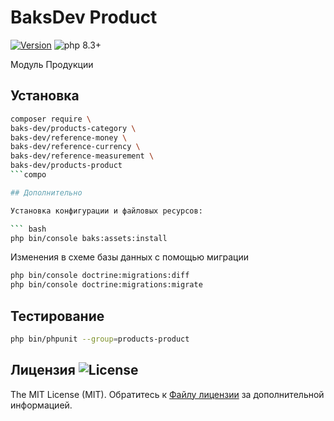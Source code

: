 # BaksDev Product

[![Version](https://img.shields.io/badge/version-7.1.54-blue)](https://github.com/baks-dev/products-product/releases)
![php 8.3+](https://img.shields.io/badge/php-min%208.3-red.svg)

Модуль Продукции

## Установка

``` bash
composer require \
baks-dev/products-category \
baks-dev/reference-money \
baks-dev/reference-currency \
baks-dev/reference-measurement \
baks-dev/products-product
```compo

## Дополнительно

Установка конфигурации и файловых ресурсов:

``` bash
php bin/console baks:assets:install
```

Изменения в схеме базы данных с помощью миграции

``` bash
php bin/console doctrine:migrations:diff
php bin/console doctrine:migrations:migrate
```

## Тестирование

``` bash
php bin/phpunit --group=products-product
```

## Лицензия ![License](https://img.shields.io/badge/MIT-green)

The MIT License (MIT). Обратитесь к [Файлу лицензии](LICENSE.md) за дополнительной информацией.
